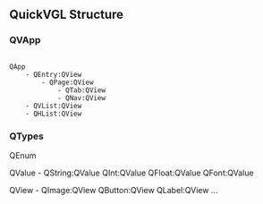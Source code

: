 ## QuickVGL Structure


### QVApp 

```

QApp
    - QEntry:QView
        - QPage:QView
            - QTab:QView
            - QNav:QView
    - QVList:QView
    - QHList:QView

```

### QTypes

QEnum

QValue - 
    QString:QValue
    QInt:QValue
    QFloat:QValue
    QFont:QValue

QView -
    QImage:QView
    QButton:QView
    QLabel:QView
    ...

    
```